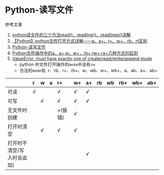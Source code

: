 # Python-读写文件

参考文章

1. [python读文件的三个方法read()、readline()、readlines()详解](http://blog.csdn.net/u010039733/article/details/47858189)
2. [【Python】python文件打开方式详解——a、a+、r+、w+、rb、rt区别](https://blog.csdn.net/ztf312/article/details/47259805/)
3. [Python-读写文件](https://www.cnblogs.com/jessicaxu/p/7679104.html)
4. [Python文件操作中的a，a+,w，w+，rb+,rw+,ra+几种方式的区别](https://blog.csdn.net/yang520java/article/details/82660786)
5. [ValueError: must have exactly one of create/read/write/append mode](https://www.cnblogs.com/wujily/p/12872926.html)
    - python 中文件打开操作的`mode`中没有`rw`
    - 合法的`mode`有: r、rb、r+、rb+、w、wb、w+、wb+、a、ab、a+、ab+

|                            | r    | w    | a    | r+      | w+   | a+   | rb   | wb   | rb+  | wb+  | ab+  |
| :------------------------- | :--- | :--- | :--- | :------ | :--- | :--- | :--- | :--- | :--- | :--- | :--- |
| 可读                       | √    |      |      | √       | √    | √    |      |      |      |      |      |
| 可写                       |      | √    |      | √       | √    | √    |      |      |      |      |      |
| 无文件时创建               |      |      |      | ×(报错) | √    |      |      |      |      |      |      |
| 打开时清空                 |      | √    |      | √       | √    |      |      |      |      |      |      |
| 打开时不清空(写入时会追加) |      |      |      |         |      | √    |      |      |      |      |      |
